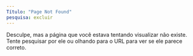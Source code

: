 ```yaml
---
Título: "Page Not Found"
pesquisa: excluir
---
```


Desculpe, mas a página que você estava tentando visualizar não existe. Tente pesquisar por ele ou olhando para o URL para ver se ele parece correto.
